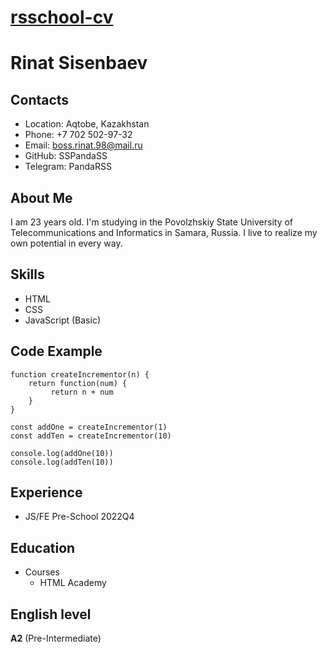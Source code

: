 # [rsschool-cv](https://sspandass.github.io/rsschool-cv/)

# Rinat Sisenbaev

## Contacts
* Location: Aqtobe, Kazakhstan
* Phone: +7 702 502-97-32
* Email: boss.rinat.98@mail.ru
* GitHub: SSPandaSS
* Telegram: PandaRSS

## About Me
I am 23 years old. I'm studying in the Povolzhskiy State University of Telecommunications and Informatics in Samara, Russia. I live to realize my own potential in every way.

## Skills
* HTML
* CSS
* JavaScript (Basic)

## Code Example
```
function createIncrementor(n) {
    return function(num) {
         return n + num
    }
}

const addOne = createIncrementor(1)
const addTen = createIncrementor(10)

console.log(addOne(10))
console.log(addTen(10))
```

## Experience
* JS/FE Pre-School 2022Q4

## Education
* Courses
  + HTML Academy

## English level
**A2** (Pre-Intermediate)
